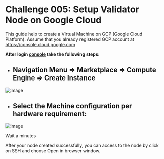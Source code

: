 # Challenge 005: Setup Validator Node on Google Cloud

This guide help to create a Virtual Machine on GCP (Google Cloud Platform). Assume that you already registered GCP account at https://console.cloud.google.com

**After login [console](https://console.cloud.google.com) take the following steps:**

* ## Navigation Menu =>  Marketplace => Compute Engine => Create Instance

![image](https://user-images.githubusercontent.com/6175292/181281658-79772529-db1e-4d0b-a747-58a0a51fd52d.png)

* ## Select the Machine configuration per hardware requirement:

![image](https://user-images.githubusercontent.com/6175292/181279983-dc919c5e-4318-4757-ba8a-f67fa3e53aa0.png)

Wait a minutes

After your node created successfully, you can access to the node by click on SSH and choose Open in browser window.







